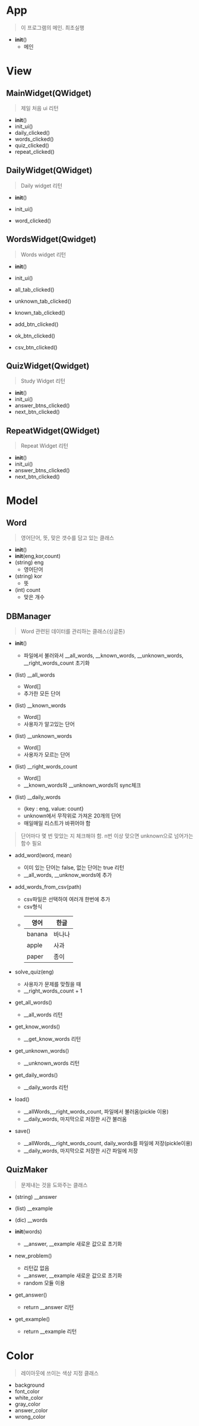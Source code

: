 # App
> 이 프로그램의 메인. 최초실행
- __init__()
    - 메인

# View

## MainWidget(QWidget)
> 제일 처음 ui 리턴
- __init__()
- init_ui()
- daily_clicked()
- words_clicked()
- quiz_clicked()
- repeat_clicked()

## DailyWidget(QWidget)
> Daily widget 리턴
- __init__()
- init_ui()

- word_clicked()

## WordsWidget(Qwidget)
> Words widget 리턴
- __init__()
- init_ui()
- all_tab_clicked()
- unknown_tab_clicked()
- known_tab_clicked()
- add_btn_clicked()

- ok_btn_clicked()
- csv_btn_clicked()

## QuizWidget(Qwidget)
> Study Widget 리턴
- __init__()
- init_ui()
- answer_btns_clicked()
- next_btn_clicked()

## RepeatWidget(QWidget)
> Repeat Widget 리턴
- __init__()
- init_ui()
- answer_btns_clicked()
- next_btn_clicked()

# Model

## Word
> 영어단어, 뜻, 맞은 갯수를 담고 있는 클래스
- __init__()
- __init__(eng,kor,count)
- (string) eng
    - 영어단어
- (string) kor
    - 뜻
- (int) count
    - 맞은 개수

## DBManager
> Word 관련된 데이터를 관리하는 클래스(싱글톤)
- __init__()
    - 파일에서 불러와서 __all_words, __known_words, __unknown_words, __right_words_count 초기화

- (list) __all_words 
    - Word[]
    - 추가한 모든 단어
- (list) __known_words 
    - Word[]
    - 사용자가 알고있는 단어
- (list) __unknown_words
    - Word[]
    - 사용자가 모르는 단어
- (list) __right_words_count
    - Word[]
    - __known_words와 __unknown_words의 sync체크
- (list) __daily_words
    - {key : eng, value: count}
    - unknown에서 무작위로 가져온 20개의 단어
    - 매일매일 리스트가 바뀌어야 함

> 단어마다 몇 번 맞았는 지 체크해야 함.
> n번 이상 맞으면 unknown으로 넘어가는 함수 필요

- add_word(word, mean)
    - 이미 있는 단어는 false, 없는 단어는 true 리턴
    - __all_words, __unknow_words에 추가
- add_words_from_csv(path)
    - csv파일은 선택하여 여러개 한번에 추가
    - csv형식
    -  영어 | 한글
        ----|----
        banana|바나나
        apple | 사과
        paper | 종이

- solve_quiz(eng)
    - 사용자가 문제를 맞췄을 때
    - __right_words_count + 1

- get_all_words()
    - __all_words 리턴
- get_know_words()
    - __get_know_words 리턴
- get_unknown_words()
    - __unknown_words 리턴
- get_daily_words()
    - __daily_words 리턴

- load()
    - __allWords,__right_words_count, 파일에서 불러옴(pickle 이용)
    - __daily_words, 마지막으로 저장한 시간 불러옴

- save()
    - __allWords,__right_words_count, daily_words를 파일에 저장(pickle이용)
    - __daily_words, 마지막으로 저장한 시간 파일에 저장

## QuizMaker
> 문제내는 것을 도와주는 클래스
- (string) __answer
- (list) __example
- (dic) __words

- __init__(words)
    - __answer, __example 새로운 값으로 초기화

- new_problem()
    - 리턴값 없음
    - __answer, __example 새로운 값으로 초기화
    - random 모듈 이용  
- get_answer()
    - return __answer 리턴
- get_example()
    - return __example 리턴

# Color
> 레이아웃에 쓰이는 색상 지정 클래스
- background
- font_color
- white_color
- gray_color
- answer_color
- wrong_color
